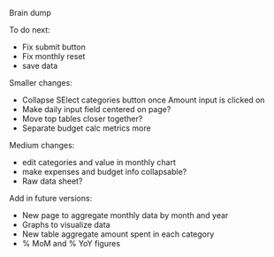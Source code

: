 Brain dump

To do next:
* Fix submit button
* Fix monthly reset
* save data

Smaller changes:
* Collapse SElect categories button once Amount input is clicked on
* Make daily input field centered on page?
* Move top tables closer together?
* Separate budget calc metrics more

Medium changes: 
* edit categories and value in monthly chart
* make expenses and budget info collapsable?
* Raw data sheet?

Add in future versions:
* New page to aggregate monthly data by month and year
* Graphs to visualize data
* New table aggregate amount spent in each category
* % MoM and % YoY figures
